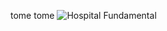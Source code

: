 tome tome
![Hospital Fundamental](https://github.com/devictor1/Hospitalizado/assets/126830080/9c056c7d-35a1-4407-9ae5-c8ffa931f19a)
